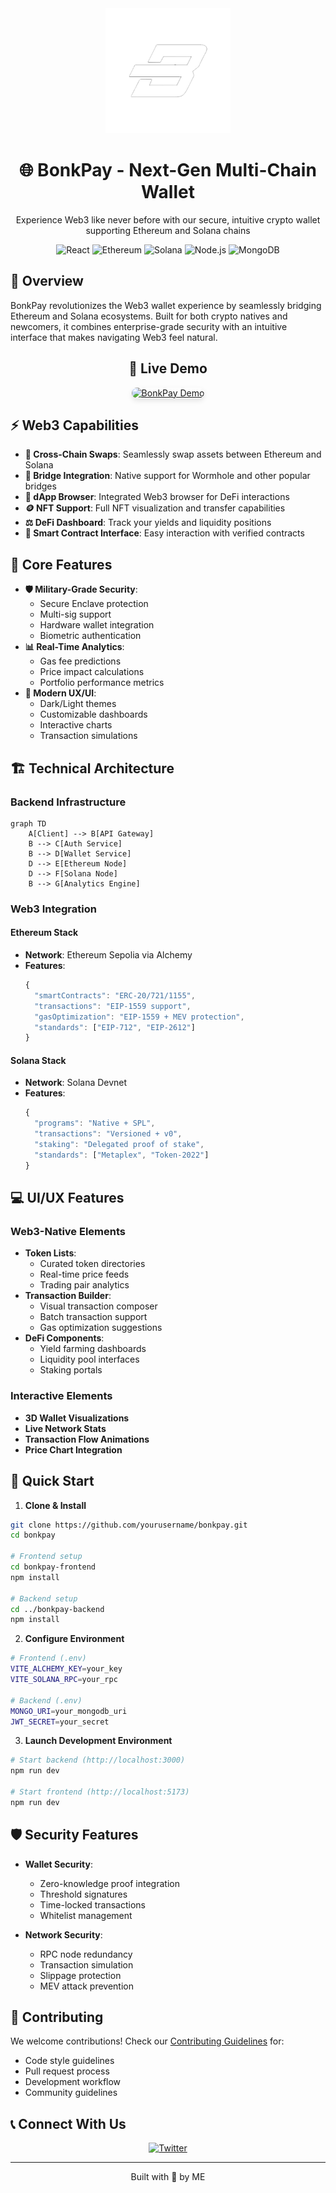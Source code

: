 <div align="center">
  <img src="bonkpay-frontend/src/assets/bonk.png" alt="BonkPay Logo" width="200"/>

  # 🌐 BonkPay - Next-Gen Multi-Chain Wallet
  
  <p align="center">
    Experience Web3 like never before with our secure, intuitive crypto wallet supporting Ethereum and Solana chains
  </p>

  <div>
    <img src="https://img.shields.io/badge/React-20232A?style=for-the-badge&logo=react&logoColor=61DAFB" alt="React"/>
    <img src="https://img.shields.io/badge/Ethereum-3C3C3D?style=for-the-badge&logo=Ethereum&logoColor=white" alt="Ethereum"/>
    <img src="https://img.shields.io/badge/Solana-9945FF?style=for-the-badge&logo=Solana&logoColor=white" alt="Solana"/>
    <img src="https://img.shields.io/badge/Node.js-339933?style=for-the-badge&logo=nodedotjs&logoColor=white" alt="Node.js"/>
    <img src="https://img.shields.io/badge/MongoDB-4EA94B?style=for-the-badge&logo=mongodb&logoColor=white" alt="MongoDB"/>
  </div>
</div>

## 📝 Overview

BonkPay revolutionizes the Web3 wallet experience by seamlessly bridging Ethereum and Solana ecosystems. Built for both crypto natives and newcomers, it combines enterprise-grade security with an intuitive interface that makes navigating Web3 feel natural.

<div align="center">
  <h2>🎥 Live Demo</h2>
  <a href="https://www.youtube.com/watch?v=SJ6JZ5TfxQk">
    <img src="https://img.youtube.com/vi/SJ6JZ5TfxQk/0.jpg" alt="BonkPay Demo" style="max-width: 600px; border-radius: 10px; box-shadow: 0 4px 8px rgba(0,0,0,0.1);">
  </a>
</div>

## ⚡ Web3 Capabilities

- **🔄 Cross-Chain Swaps**: Seamlessly swap assets between Ethereum and Solana
- **🌉 Bridge Integration**: Native support for Wormhole and other popular bridges
- **🔗 dApp Browser**: Integrated Web3 browser for DeFi interactions
- **🪙 NFT Support**: Full NFT visualization and transfer capabilities
- **⚖️ DeFi Dashboard**: Track your yields and liquidity positions
- **🤖 Smart Contract Interface**: Easy interaction with verified contracts

## 🌟 Core Features

- **🛡️ Military-Grade Security**: 
  - Secure Enclave protection
  - Multi-sig support
  - Hardware wallet integration
  - Biometric authentication
- **📊 Real-Time Analytics**: 
  - Gas fee predictions
  - Price impact calculations
  - Portfolio performance metrics
- **🎨 Modern UX/UI**:
  - Dark/Light themes
  - Customizable dashboards
  - Interactive charts
  - Transaction simulations

## 🏗️ Technical Architecture

### Backend Infrastructure
```mermaid
graph TD
    A[Client] --> B[API Gateway]
    B --> C[Auth Service]
    B --> D[Wallet Service]
    D --> E[Ethereum Node]
    D --> F[Solana Node]
    B --> G[Analytics Engine]
```

### Web3 Integration

#### Ethereum Stack
- **Network**: Ethereum Sepolia via Alchemy
- **Features**:
  ```javascript
  {
    "smartContracts": "ERC-20/721/1155",
    "transactions": "EIP-1559 support",
    "gasOptimization": "EIP-1559 + MEV protection",
    "standards": ["EIP-712", "EIP-2612"]
  }
  ```

#### Solana Stack
- **Network**: Solana Devnet
- **Features**:
  ```javascript
  {
    "programs": "Native + SPL",
    "transactions": "Versioned + v0",
    "staking": "Delegated proof of stake",
    "standards": ["Metaplex", "Token-2022"]
  }
  ```

## 💻 UI/UX Features

### Web3-Native Elements
- **Token Lists**: 
  - Curated token directories
  - Real-time price feeds
  - Trading pair analytics
- **Transaction Builder**:
  - Visual transaction composer
  - Batch transaction support
  - Gas optimization suggestions
- **DeFi Components**:
  - Yield farming dashboards
  - Liquidity pool interfaces
  - Staking portals

### Interactive Elements
- **3D Wallet Visualizations**
- **Live Network Stats**
- **Transaction Flow Animations**
- **Price Chart Integration**

## 🚀 Quick Start

1. **Clone & Install**
```bash
git clone https://github.com/yourusername/bonkpay.git
cd bonkpay

# Frontend setup
cd bonkpay-frontend
npm install

# Backend setup
cd ../bonkpay-backend
npm install
```

2. **Configure Environment**
```bash
# Frontend (.env)
VITE_ALCHEMY_KEY=your_key
VITE_SOLANA_RPC=your_rpc

# Backend (.env)
MONGO_URI=your_mongodb_uri
JWT_SECRET=your_secret
```

3. **Launch Development Environment**
```bash
# Start backend (http://localhost:3000)
npm run dev

# Start frontend (http://localhost:5173)
npm run dev
```

## 🛡️ Security Features

- **Wallet Security**:
  - Zero-knowledge proof integration
  - Threshold signatures
  - Time-locked transactions
  - Whitelist management

- **Network Security**:
  - RPC node redundancy
  - Transaction simulation
  - Slippage protection
  - MEV attack prevention

## 🤝 Contributing

We welcome contributions! Check our [Contributing Guidelines](CONTRIBUTING.md) for:
- Code style guidelines
- Pull request process
- Development workflow
- Community guidelines

## 📞 Connect With Us

<div align="center">
  <a href="https://twitter.com/VagabondBushido">
    <img src="https://img.shields.io/badge/Twitter-1DA1F2?style=for-the-badge&logo=twitter&logoColor=white" alt="Twitter"/>
  </a>
</div>

---

<div align="center">
  <p>Built with 💜 by ME </p>
</div>